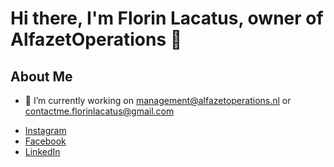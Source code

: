 <!DOCTYPE html>
<html lang="en">
<head>
    <meta charset="UTF-8">
    <meta name="viewport" content="width=device-width, initial-scale=1.0">
    <title>AlfazetOperations Profile</title>
</head>
<body>
    <h1>Hi there, I'm Florin Lacatus, owner of AlfazetOperations 👋</h1>
    <h2>About Me</h2>
    <ul>
        <li>🔭 I’m currently working on <a href="https://github.com/AlfazetOperations/
        <li>👯 I’m looking to collaborate on Business Administration Digitalization</li>
        <li>📫 How to contact me: <a href="mailto:management@alfazetoperations.nl">management@alfazetoperations.nl</a> or <a href="mailto:contactme.florinlacatus@gmail.com">contactme.florinlacatus@gmail.com</a></li>
    </ul>
    <ul>
        <li><a href="https://www.instagram.com/eternitas98?igsh=ZG91ZzgxOWVqOGQx">Instagram</a></li>
        <li><a href="https://www.facebook.com/share/18pdCmH8H9/">Facebook</a></li>
        <li><a href="https://www.linkedin.com/in/florin-lacatus-879085238?utm_source=share&utm_campaign=share_via&utm_content=profile&utm_medium=android_app">LinkedIn</a></li>
    </ul>
</body>
</html>
